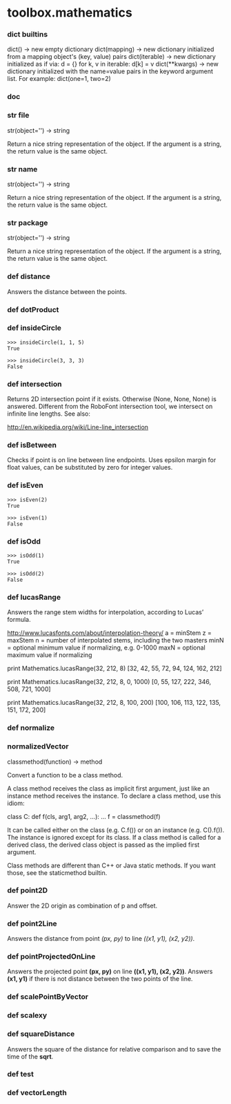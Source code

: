 # toolbox.mathematics

### dict __builtins__
dict() -> new empty dictionary
dict(mapping) -> new dictionary initialized from a mapping object's
(key, value) pairs
dict(iterable) -> new dictionary initialized as if via:
d = {}
for k, v in iterable:
d[k] = v
dict(**kwargs) -> new dictionary initialized with the name=value pairs
in the keyword argument list.  For example:  dict(one=1, two=2)
### __doc__
### str __file__
str(object='') -> string

Return a nice string representation of the object.
If the argument is a string, the return value is the same object.
### str __name__
str(object='') -> string

Return a nice string representation of the object.
If the argument is a string, the return value is the same object.
### str __package__
str(object='') -> string

Return a nice string representation of the object.
If the argument is a string, the return value is the same object.
### def distance
Answers the distance between the points.
### def dotProduct
### def insideCircle

    >>> insideCircle(1, 1, 5)
    True

    >>> insideCircle(3, 3, 3)
    False
### def intersection
Returns 2D intersection point if it exists. Otherwise (None, None,
None) is answered. Different from the RoboFont intersection tool, we
intersect on infinite line lengths. See also:

http://en.wikipedia.org/wiki/Line-line_intersection
### def isBetween
Checks if point is on line between line endpoints. Uses epsilon
margin for float values, can be substituted by zero for integer
values.
### def isEven

    >>> isEven(2)
    True

    >>> isEven(1)
    False
### def isOdd

    >>> isOdd(1)
    True

    >>> isOdd(2)
    False
### def lucasRange
Answers the range stem widths for interpolation, according to
Lucas’ formula.

http://www.lucasfonts.com/about/interpolation-theory/
a = minStem
z = maxStem
n = number of interpolated stems, including the two masters
minN = optional minimum value if normalizing, e.g. 0-1000
maxN = optional maximum value if normalizing

print Mathematics.lucasRange(32, 212, 8)
[32, 42, 55, 72, 94, 124, 162, 212]

print Mathematics.lucasRange(32, 212, 8, 0, 1000)
[0, 55, 127, 222, 346, 508, 721, 1000]

print Mathematics.lucasRange(32, 212, 8, 100, 200)
[100, 106, 113, 122, 135, 151, 172, 200]
### def normalize
### normalizedVector
classmethod(function) -> method

Convert a function to be a class method.

A class method receives the class as implicit first argument,
just like an instance method receives the instance.
To declare a class method, use this idiom:

  class C:
  def f(cls, arg1, arg2, ...): ...
  f = classmethod(f)

It can be called either on the class (e.g. C.f()) or on an instance
(e.g. C().f()).  The instance is ignored except for its class.
If a class method is called for a derived class, the derived class
object is passed as the implied first argument.

Class methods are different than C++ or Java static methods.
If you want those, see the staticmethod builtin.
### def point2D
Answer the 2D origin as combination of p and offset.
### def point2Line
Answers the distance from point <i>(px, py)</i> to line <i>((x1,
y1), (x2, y2))</i>.
### def pointProjectedOnLine
Answers the projected point <b>(px, py)</b> on line <b>((x1, y1), (x2,
y2))</b>.  Answers <b>(x1, y1)</b> if there is not distance between the two
points of the line.
### def scalePointByVector
### def scalexy
### def squareDistance
Answers the square of the distance for relative comparison and to
save the time of the <b>sqrt</b>.
### def test
### def vectorLength

